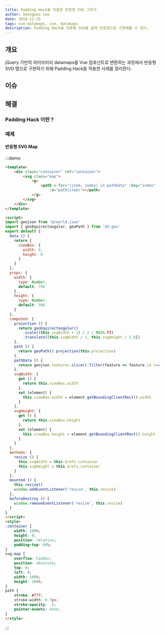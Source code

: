 ```yaml
---
title: Padding Hack을 이용한 반응형 SVG 그리기
author: Seungwoo Lee
date: 2019-12-15
tags: vue-datamaps, vue, datamaps
description: Padding Hack을 이용해 SVG를 쉽게 반응형으로 구현해볼 수 있다.
---
```


## 개요
jQuery 기반의 라이브러리 datamaps를 Vue 컴포넌트로 변환하는 과정에서 반응형 SVG 맵으로 구현하기 위해 Padding Hack을 적용한 사례를 정리한다.


## 이슈



## 해결



### Padding Hack 이란 ?




### 예제

#### 반응형 SVG Map

:::demo
```html
<template>
    <div class="container" ref="container">
        <svg class="map">
            <g>
                <path v-for="(item, index) in pathData" :key="index"
                    :d="path(item)"></path>
            </g>
        </svg>
    </div>
</template>

<script>
import geojson from '@/world.json'
import { geoEquirectangular, geoPath } from 'd3-geo'
export default {
  data () {
    return {
      viewBox: {
        width: 0,
        height: 0
      }
    }
  },
  props: {
    width: {
      type: Number,
      default: 750
    },
    height: {
      type: Number,
      default: 500
    }
  },
  computed: {
    projection () {
      return geoEquirectangular()
        .scale((this.svgWidth + 1) / 2 / Math.PI)
        .translate([this.svgWidth / 2, this.svgHeight / 1.8])
    },
    path () {
      return geoPath().projection(this.projection)
    },
    pathData () {
      return geojson.features.slice().filter(feature => feature.id !== 'ATA')
    },
    svgWidth: {
      get () {
        return this.viewBox.width
      },
      set (element) {
        this.viewBox.width = element.getBoundingClientRect().width
      }
    },
    svgHeight: {
      get () {
        return this.viewBox.height
      },
      set (element) {
        this.viewBox.height = element.getBoundingClientRect().height
      }
    }
  },
  methods: {
    resize () {
      this.svgWidth = this.$refs.container
      this.svgHeight = this.$refs.container
    }
  },
  mounted () {
    this.resize()
    window.addEventListener('resize', this.resize)
  },
  beforeDestroy () {
    window.removeEventListener('resize', this.resize)
  }
}
</script>
<style>
.container {
    width: 100%;
    height: 0;
    position: relative;
    padding-top: 66%;
}
svg.map {
    overflow: hidden;
    position: absolute;
    top: 0;
    left: 0;
    width: 100%;
    height: 100%;
}
path {
    stroke: #777;
    stroke-width: 0.7px;
    stroke-opacity: .5;
    pointer-events: none;
}
</style>

```
:::



<script>
import geojson from '../.vuepress/world.json'
import { geoEquirectangular, geoPath } from 'd3-geo'
export default {
  data () {
    return {
      viewBox: {
        width: 0,
        height: 0
      }
    }
  },
  props: {
    width: {
      type: Number,
      default: 750
    },
    height: {
      type: Number,
      default: 500
    }
  },
  computed: {
    projection () {
      return geoEquirectangular()
        .scale((this.svgWidth + 1) / 2 / Math.PI)
        .translate([this.svgWidth / 2, this.svgHeight / 1.8])
    },
    path () {
      return geoPath().projection(this.projection)
    },
    pathData () {
      return geojson.features.slice().filter(feature => feature.id !== 'ATA')
    },
    svgWidth: {
      get () {
        return this.viewBox.width
      },
      set (element) {
        this.viewBox.width = element.getBoundingClientRect().width
      }
    },
    svgHeight: {
      get () {
        return this.viewBox.height
      },
      set (element) {
        this.viewBox.height = element.getBoundingClientRect().height
      }
    }
  },
  methods: {
    resize () {
      this.svgWidth = this.$refs.container
      this.svgHeight = this.$refs.container
    }
  },
  updated () {
    this.resize()
  },
  mounted () {
    if (this.$refs.container) this.resize()
    window.addEventListener('resize', this.resize)
  },
  beforeDestroy () {
    window.removeEventListener('resize', this.resize)
  }
}
</script>
<style>
.container {
    width: 100%;
    height: 0;
    position: relative;
    padding-top: 66%;
}
svg.map {
    overflow: hidden;
    position: absolute;
    top: 0;
    left: 0;
    width: 100%;
    height: 100%;
}
path {
    stroke: #777;
    stroke-width: 0.7px;
    stroke-opacity: .5;
    pointer-events: none;
}
</style>


